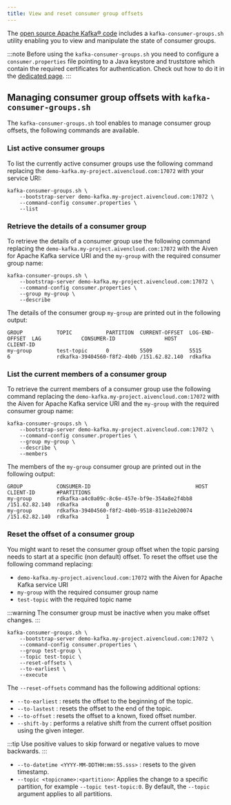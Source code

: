 ```yaml
---
title: View and reset consumer group offsets
---
```


The [open source Apache Kafka® code](https://kafka.apache.org/downloads)
includes a `kafka-consumer-groups.sh` utility enabling you to view and
manipulate the state of consumer groups.

:::note
Before using the `kafka-consumer-groups.sh` you need to configure a
`consumer.properties` file pointing to a Java keystore and truststore
which contain the required certificates for authentication. Check out
how to do it in the
[dedicated page](kafka-tools-config-file).
:::

## Managing consumer group offsets with `kafka-consumer-groups.sh`

The `kafka-consumer-groups.sh` tool enables to manage consumer group
offsets, the following commands are available.

### List active consumer groups

To list the currently active consumer groups use the following command
replacing the `demo-kafka.my-project.aivencloud.com:17072` with your
service URI:

```
kafka-consumer-groups.sh \
    --bootstrap-server demo-kafka.my-project.aivencloud.com:17072 \
    --command-config consumer.properties \
    --list
```

### Retrieve the details of a consumer group

To retrieve the details of a consumer group use the following command
replacing the `demo-kafka.my-project.aivencloud.com:17072` with the
Aiven for Apache Kafka service URI and the `my-group` with the required
consumer group name:

```
kafka-consumer-groups.sh \
    --bootstrap-server demo-kafka.my-project.aivencloud.com:17072 \
    --command-config consumer.properties \
    --group my-group \
    --describe
```

The details of the consumer group `my-group` are printed out in the
following output:

```text
GROUP           TOPIC           PARTITION  CURRENT-OFFSET  LOG-END-OFFSET  LAG             CONSUMER-ID                HOST            CLIENT-ID
my-group        test-topic      0          5509            5515            6               rdkafka-39404560-f8f2-4b0b /151.62.82.140  rdkafka
```

### List the current members of a consumer group

To retrieve the current members of a consumer group use the following
command replacing the `demo-kafka.my-project.aivencloud.com:17072` with
the Aiven for Apache Kafka service URI and the `my-group` with the
required consumer group name:

```
kafka-consumer-groups.sh \
    --bootstrap-server demo-kafka.my-project.aivencloud.com:17072 \
    --command-config consumer.properties \
    --group my-group \
    --describe \
    --members
```

The members of the `my-group` consumer group are printed out in the
following output:

```text
GROUP           CONSUMER-ID                                  HOST            CLIENT-ID       #PARTITIONS
my-group        rdkafka-a4c0a09c-8c6e-457e-bf9e-354a8e2f4bb8 /151.62.82.140  rdkafka         0
my-group        rdkafka-39404560-f8f2-4b0b-9518-811e2eb20074 /151.62.82.140  rdkafka         1
```

### Reset the offset of a consumer group

You might want to reset the consumer group offset when the topic parsing
needs to start at a specific (non default) offset. To reset the offset
use the following command replacing:

-   `demo-kafka.my-project.aivencloud.com:17072` with the Aiven for
    Apache Kafka service URI
-   `my-group` with the required consumer group name
-   `test-topic` with the required topic name

:::warning
The consumer group must be inactive when you make offset changes.
:::

```
kafka-consumer-groups.sh \
    --bootstrap-server demo-kafka.my-project.aivencloud.com:17072 \
    --command-config consumer.properties \
    --group test-group \
    --topic test-topic \
    --reset-offsets \
    --to-earliest \
    --execute
```

The `--reset-offsets` command has the following additional options:

-   `--to-earliest` : resets the offset to the beginning of the topic.
-   `--to-lastest` : resets the offset to the end of the topic.
-   `--to-offset` : resets the offset to a known, fixed offset number.
-   `--shift-by` : performs a relative shift from the current offset
    position using the given integer.

:::tip
Use positive values to skip forward or negative values to move
backwards.
:::

-   `--to-datetime <YYYY-MM-DDTHH:mm:SS.sss>` : resets to the given
    timestamp.
-   `--topic <topicname>:<partition>`: Applies the change to a specific
    partition, for example `--topic test-topic:0`. By default, the
    `--topic` argument applies to all partitions.
